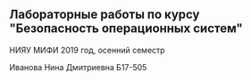 Лабораторные работы по курсу "Безопасность операционных систем"
-------------------------------------
НИЯУ МИФИ 2019 год, осенний семестр

Иванова Нина Дмитриевна Б17-505

